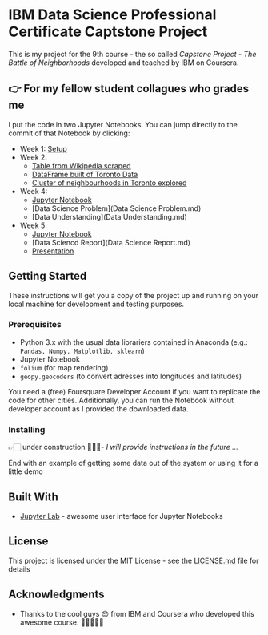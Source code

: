# IBM Data Science Professional Certificate Captstone Project

This is my project for the 9th course - the so called *Capstone Project - The Battle of Neighborhoods* developed and teached by IBM on Coursera.

## 👉 For my fellow student collagues who grades me
I put the code in two Jupyter Notebooks. You can jump directly to the commit of that Notebook by clicking:
- Week 1: [Setup](https://github.com/dirkkalmbach/IBM-Data-Science-Professional-Certificate/blob/9f4b2ac079d6c1419a3c505d8c13ebbb92d17acd/9%20Capstone/Capstone-Project.ipynb)
- Week 2: 
	- [Table from Wikipedia scraped](https://github.com/dirkkalmbach/IBM-Data-Science-Professional-Certificate/blob/dce3712d94d3314a8fd46f9e7550bc9c81133d5e/Capstone-Project.ipynb)
	- [DataFrame built of Toronto Data](https://github.com/dirkkalmbach/IBM-Data-Science-Professional-Certificate/blob/826a6f91dbd2cc337445cdf424bfaf0acdab8608/Capstone-Project.ipynb)
	- [Cluster of neighbourhoods in Toronto explored](https://github.com/dirkkalmbach/IBM-Data-Science-Professional-Certificate/blob/master/Capstone-Project.ipynb)
- Week 4: 
	- [Jupyter Notebook](Capstone-Project-Part_1.ipynb)
	- [Data Science Problem](Data Science Problem.md)
	- [Data Understanding](Data Understanding.md)
- Week 5: 
	- [Jupyter Notebook](Capstone-Project-Part_2.ipynb)
	- [Data Sciencd Report](Data Science Report.md)
	- [Presentation](Presentation.pptx)
	
## Getting Started

These instructions will get you a copy of the project up and running on your local machine for development and testing purposes. 

### Prerequisites

- Python 3.x with the usual data librariers contained in Anaconda (e.g.: `Pandas, Numpy, Matplotlib, sklearn`)
- Jupyter Notebook
- `folium` (for map rendering)
- `geopy.geocoders` (to convert adresses into longitudes and latitudes)

You need a (free) Foursquare Developer Account if you want to replicate the code for other cities. Additionally, you can run the Notebook without developer account as I provided the downloaded data.

### Installing

👉🏻 under construction 👷🏻‍♂️- *I will provide instructions in the future ...*


End with an example of getting some data out of the system or using it for a little demo

## Built With

* [Jupyter Lab](https://jupyterlab.readthedocs.io/en/stable/) - awesome user interface for Jupyter Notebooks

## License

This project is licensed under the MIT License - see the [LICENSE.md](LICENSE.md) file for details

## Acknowledgments

* Thanks to the cool guys 😎 from IBM and Coursera who developed this awesome course. 🙏🏼🙋🏻‍♂️ 

